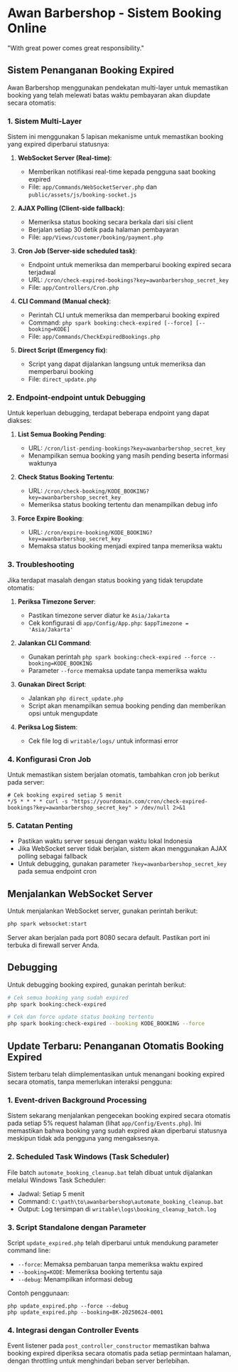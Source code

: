 # Awan Barbershop - Sistem Booking Online

"With great power comes great responsibility."

## Sistem Penanganan Booking Expired

Awan Barbershop menggunakan pendekatan multi-layer untuk memastikan booking yang telah melewati batas waktu pembayaran akan diupdate secara otomatis:

### 1. Sistem Multi-Layer

Sistem ini menggunakan 5 lapisan mekanisme untuk memastikan booking yang expired diperbarui statusnya:

1. **WebSocket Server (Real-time)**:

   - Memberikan notifikasi real-time kepada pengguna saat booking expired
   - File: `app/Commands/WebSocketServer.php` dan `public/assets/js/booking-socket.js`

2. **AJAX Polling (Client-side fallback)**:

   - Memeriksa status booking secara berkala dari sisi client
   - Berjalan setiap 30 detik pada halaman pembayaran
   - File: `app/Views/customer/booking/payment.php`

3. **Cron Job (Server-side scheduled task)**:

   - Endpoint untuk memeriksa dan memperbarui booking expired secara terjadwal
   - URL: `/cron/check-expired-bookings?key=awanbarbershop_secret_key`
   - File: `app/Controllers/Cron.php`

4. **CLI Command (Manual check)**:

   - Perintah CLI untuk memeriksa dan memperbarui booking expired
   - Command: `php spark booking:check-expired [--force] [--booking=KODE]`
   - File: `app/Commands/CheckExpiredBookings.php`

5. **Direct Script (Emergency fix)**:
   - Script yang dapat dijalankan langsung untuk memeriksa dan memperbarui booking
   - File: `direct_update.php`

### 2. Endpoint-endpoint untuk Debugging

Untuk keperluan debugging, terdapat beberapa endpoint yang dapat diakses:

1. **List Semua Booking Pending**:

   - URL: `/cron/list-pending-bookings?key=awanbarbershop_secret_key`
   - Menampilkan semua booking yang masih pending beserta informasi waktunya

2. **Check Status Booking Tertentu**:

   - URL: `/cron/check-booking/KODE_BOOKING?key=awanbarbershop_secret_key`
   - Memeriksa status booking tertentu dan menampilkan debug info

3. **Force Expire Booking**:
   - URL: `/cron/expire-booking/KODE_BOOKING?key=awanbarbershop_secret_key`
   - Memaksa status booking menjadi expired tanpa memeriksa waktu

### 3. Troubleshooting

Jika terdapat masalah dengan status booking yang tidak terupdate otomatis:

1. **Periksa Timezone Server**:

   - Pastikan timezone server diatur ke `Asia/Jakarta`
   - Cek konfigurasi di `app/Config/App.php`: `$appTimezone = 'Asia/Jakarta'`

2. **Jalankan CLI Command**:

   - Gunakan perintah `php spark booking:check-expired --force --booking=KODE_BOOKING`
   - Parameter `--force` memaksa update tanpa memeriksa waktu

3. **Gunakan Direct Script**:

   - Jalankan `php direct_update.php`
   - Script akan menampilkan semua booking pending dan memberikan opsi untuk mengupdate

4. **Periksa Log Sistem**:
   - Cek file log di `writable/logs/` untuk informasi error

### 4. Konfigurasi Cron Job

Untuk memastikan sistem berjalan otomatis, tambahkan cron job berikut pada server:

```
# Cek booking expired setiap 5 menit
*/5 * * * * curl -s "https://yourdomain.com/cron/check-expired-bookings?key=awanbarbershop_secret_key" > /dev/null 2>&1
```

### 5. Catatan Penting

- Pastikan waktu server sesuai dengan waktu lokal Indonesia
- Jika WebSocket server tidak berjalan, sistem akan menggunakan AJAX polling sebagai fallback
- Untuk debugging, gunakan parameter `?key=awanbarbershop_secret_key` pada semua endpoint cron

## Menjalankan WebSocket Server

Untuk menjalankan WebSocket server, gunakan perintah berikut:

```bash
php spark websocket:start
```

Server akan berjalan pada port 8080 secara default. Pastikan port ini terbuka di firewall server Anda.

## Debugging

Untuk debugging booking expired, gunakan perintah berikut:

```bash
# Cek semua booking yang sudah expired
php spark booking:check-expired

# Cek dan force update status booking tertentu
php spark booking:check-expired --booking KODE_BOOKING --force
```

## Update Terbaru: Penanganan Otomatis Booking Expired

Sistem terbaru telah diimplementasikan untuk menangani booking expired secara otomatis, tanpa memerlukan interaksi pengguna:

### 1. Event-driven Background Processing

Sistem sekarang menjalankan pengecekan booking expired secara otomatis pada setiap 5% request halaman (lihat `app/Config/Events.php`). Ini memastikan bahwa booking yang sudah expired akan diperbarui statusnya meskipun tidak ada pengguna yang mengaksesnya.

### 2. Scheduled Task Windows (Task Scheduler)

File batch `automate_booking_cleanup.bat` telah dibuat untuk dijalankan melalui Windows Task Scheduler:

- Jadwal: Setiap 5 menit
- Command: `C:\path\to\awanbarbershop\automate_booking_cleanup.bat`
- Output: Log tersimpan di `writable\logs\booking_cleanup_batch.log`

### 3. Script Standalone dengan Parameter

Script `update_expired.php` telah diperbarui untuk mendukung parameter command line:

- `--force`: Memaksa pembaruan tanpa memeriksa waktu expired
- `--booking=KODE`: Memeriksa booking tertentu saja
- `--debug`: Menampilkan informasi debug

Contoh penggunaan:

```
php update_expired.php --force --debug
php update_expired.php --booking=BK-20250624-0001
```

### 4. Integrasi dengan Controller Events

Event listener pada `post_controller_constructor` memastikan bahwa booking expired diperiksa secara otomatis pada setiap permintaan halaman, dengan throttling untuk menghindari beban server berlebihan.
